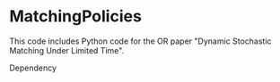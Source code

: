 # MatchingPolicies
This code includes Python code for the OR paper "Dynamic Stochastic Matching Under Limited Time".

Dependency
